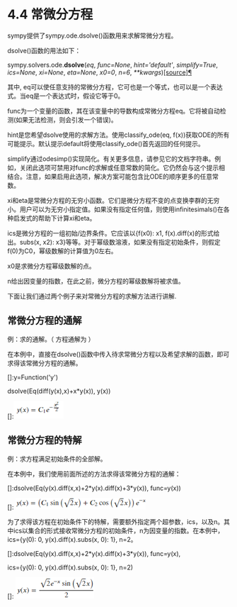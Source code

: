 <!--
 * @Author: Johannes Liu
 * @LastEditors: Johannes Liu
 * @email: iexkliu@gmail.com
 * @github: https://github.com/johannesliu
 * @Date: 2021-08-08 02:22:28
 * @LastEditTime: 2022-11-10 01:17:16
 * @motto: Still water run deep
 * @Description: Modify here please
 * @FilePath: \Learning_Advanced_Mathematics_with_Python\Chapter4\4.4-Ordinary_Differential_Equations.md
-->
# 4.4 常微分方程

sympy提供了sympy.ode.dsolve()函数用来求解常微分方程。

dsolve()函数的用法如下：

sympy.solvers.ode.**dsolve**(*eq*, *func=None*, *hint='default'*,
*simplify=True*, *ics=None*, *xi=None*, *eta=None*, *x0=0*, *n=6*,
*\*\*kwargs*)[[source]](https://docs.sympy.org/latest/_modules/sympy/solvers/ode.html#dsolve)[¶](https://docs.sympy.org/latest/modules/solvers/ode.html#sympy.solvers.ode.dsolve)

其中,
eq可以使任意支持的常微分方程，它可也是一个等式，也可以是一个表达式。当eq是一个表达式时，假设它等于0。

func为一个变量的函数，其在该变量中的导数构成常微分方程eq。它将被自动检测(如果无法检测，则会引发一个错误)。

hint是您希望dsolve使用的求解方法。使用classify\_ode(eq,
f(x))获取ODE的所有可能提示。默认提示default将使用classify_ode()首先返回的任何提示。

simplify通过odesimp()实现简化。有关更多信息，请参见它的文档字符串。例如，关闭此选项可禁用对func的求解或任意常数的简化。它仍然会与这个提示相结合。注意，如果启用此选项，解决方案可能包含比ODE的顺序更多的任意常数。

xi和eta是常微分方程的无穷小函数。它们是微分方程不变的点变换李群的无穷小。用户可以为无穷小指定值。如果没有指定任何值，则使用infinitesimals()在各种启发式的帮助下计算xi和eta。

ics是微分方程的一组初始/边界条件。它应该以{f(x0): x1,
f(x).diff(x)的形式给出。subs(x, x2):
x3}等等。对于幂级数溶液，如果没有指定初始条件，则假定f(0)为C0，幂级数解的计算值为0左右。

x0是求微分方程幂级数解的点。

n给出因变量的指数，在此之前，微分方程的幂级数解将被求值。

下面让我们通过两个例子来对常微分方程的求解方法进行讲解.

## 常微分方程的通解

例：求的通解。（ 方程通解为 ）

在本例中，直接在dsolve()函数中传入待求常微分方程以及希望求解的函数，即可求得该常微分方程的通解。

[]:y=Function('y')

dsolve(Eq(diff(y(x),x)+x\*y(x)), y(x))

[]:![](../media/ad9fa9d105df74531c46d179c12ddd43.png)

## 常微分方程的特解

例：求方程满足初始条件的全部解。

在本例中，我们使用前面所述的方法求得该常微分方程的通解：

[]:dsolve(Eq(y(x).diff(x,x)+2\*y(x).diff(x)+3\*y(x)), func=y(x))

[]: ![](../media/e4ead4e5ad96675cdfa495bd78e57159.png)

为了求得该方程在初始条件下的特解，需要额外指定两个超参数，ics，以及n。其中ics以集合的形式接收常微分方程的初始条件，n为因变量的指数。在本例中，ics={y(0):
0, y(x).diff(x).subs(x, 0): 1}, n=2。

[]:dsolve(Eq(y(x).diff(x,x)+2\*y(x).diff(x)+3\*y(x)), func=y(x),

ics={y(0): 0, y(x).diff(x).subs(x, 0): 1}, n=2)

[]: ![](../media/b33838ef6474c6bbdddcaffdf3f99fdf.png)
